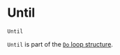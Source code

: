 <!--structure-->
Until
=====

```eppabasic
Until
```

`Until` is part of the [`Do` loop structure](manual:do).
